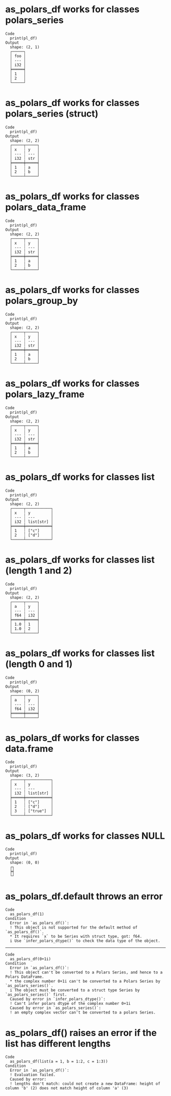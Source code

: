 # as_polars_df works for classes polars_series

    Code
      print(pl_df)
    Output
      shape: (2, 1)
      ┌─────┐
      │ foo │
      │ --- │
      │ i32 │
      ╞═════╡
      │ 1   │
      │ 2   │
      └─────┘

# as_polars_df works for classes polars_series (struct)

    Code
      print(pl_df)
    Output
      shape: (2, 2)
      ┌─────┬─────┐
      │ x   ┆ y   │
      │ --- ┆ --- │
      │ i32 ┆ str │
      ╞═════╪═════╡
      │ 1   ┆ a   │
      │ 2   ┆ b   │
      └─────┴─────┘

# as_polars_df works for classes polars_data_frame

    Code
      print(pl_df)
    Output
      shape: (2, 2)
      ┌─────┬─────┐
      │ x   ┆ y   │
      │ --- ┆ --- │
      │ i32 ┆ str │
      ╞═════╪═════╡
      │ 1   ┆ a   │
      │ 2   ┆ b   │
      └─────┴─────┘

# as_polars_df works for classes polars_group_by

    Code
      print(pl_df)
    Output
      shape: (2, 2)
      ┌─────┬─────┐
      │ x   ┆ y   │
      │ --- ┆ --- │
      │ i32 ┆ str │
      ╞═════╪═════╡
      │ 1   ┆ a   │
      │ 2   ┆ b   │
      └─────┴─────┘

# as_polars_df works for classes polars_lazy_frame

    Code
      print(pl_df)
    Output
      shape: (2, 2)
      ┌─────┬─────┐
      │ x   ┆ y   │
      │ --- ┆ --- │
      │ i32 ┆ str │
      ╞═════╪═════╡
      │ 1   ┆ a   │
      │ 2   ┆ b   │
      └─────┴─────┘

# as_polars_df works for classes list

    Code
      print(pl_df)
    Output
      shape: (2, 2)
      ┌─────┬───────────┐
      │ x   ┆ y         │
      │ --- ┆ ---       │
      │ i32 ┆ list[str] │
      ╞═════╪═══════════╡
      │ 1   ┆ ["c"]     │
      │ 2   ┆ ["d"]     │
      └─────┴───────────┘

# as_polars_df works for classes list (length 1 and 2)

    Code
      print(pl_df)
    Output
      shape: (2, 2)
      ┌─────┬─────┐
      │ a   ┆ y   │
      │ --- ┆ --- │
      │ f64 ┆ i32 │
      ╞═════╪═════╡
      │ 1.0 ┆ 1   │
      │ 1.0 ┆ 2   │
      └─────┴─────┘

# as_polars_df works for classes list (length 0 and 1)

    Code
      print(pl_df)
    Output
      shape: (0, 2)
      ┌─────┬─────┐
      │ a   ┆ y   │
      │ --- ┆ --- │
      │ f64 ┆ i32 │
      ╞═════╪═════╡
      └─────┴─────┘

# as_polars_df works for classes data.frame

    Code
      print(pl_df)
    Output
      shape: (3, 2)
      ┌─────┬───────────┐
      │ x   ┆ y         │
      │ --- ┆ ---       │
      │ i32 ┆ list[str] │
      ╞═════╪═══════════╡
      │ 1   ┆ ["c"]     │
      │ 2   ┆ ["d"]     │
      │ 3   ┆ ["true"]  │
      └─────┴───────────┘

# as_polars_df works for classes NULL

    Code
      print(pl_df)
    Output
      shape: (0, 0)
      ┌┐
      ╞╡
      └┘

# as_polars_df.default throws an error

    Code
      as_polars_df(1)
    Condition
      Error in `as_polars_df()`:
      ! This object is not supported for the default method of `as_polars_df()`.
      * It requires `x` to be Series with struct type, got: f64.
      i Use `infer_polars_dtype()` to check the data type of the object.

---

    Code
      as_polars_df(0+1i)
    Condition
      Error in `as_polars_df()`:
      ! This object can't be converted to a Polars Series, and hence to a Polars DataFrame.
      * the complex number 0+1i can't be converted to a Polars Series by `as_polars_series()`.
      i The object must be converted to a struct type Series by `as_polars_series()` first.
      Caused by error in `infer_polars_dtype()`:
      ! Can't infer polars dtype of the complex number 0+1i
      Caused by error in `as_polars_series()`:
      ! an empty complex vector can't be converted to a polars Series.

# as_polars_df(<list>) raises an error if the list has different lengths

    Code
      as_polars_df(list(a = 1, b = 1:2, c = 1:3))
    Condition
      Error in `as_polars_df()`:
      ! Evaluation failed.
      Caused by error:
      ! lengths don't match: could not create a new DataFrame: height of column 'b' (2) does not match height of column 'a' (3)

